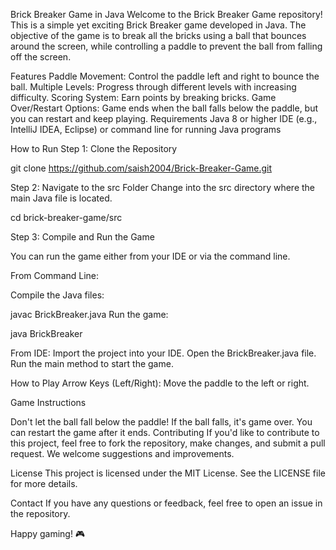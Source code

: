 Brick Breaker Game in Java
Welcome to the Brick Breaker Game repository! This is a simple yet exciting Brick Breaker game developed in Java. The objective of the game is to break all the bricks using a ball that bounces around the screen, while controlling a paddle to prevent the ball from falling off the screen.

Features
Paddle Movement: Control the paddle left and right to bounce the ball.
Multiple Levels: Progress through different levels with increasing difficulty.
Scoring System: Earn points by breaking bricks.
Game Over/Restart Options: Game ends when the ball falls below the paddle, but you can restart and keep playing.
Requirements
Java 8 or higher
IDE (e.g., IntelliJ IDEA, Eclipse) or command line for running Java programs

How to Run
Step 1: Clone the Repository

git clone https://github.com/saish2004/Brick-Breaker-Game.git

Step 2: Navigate to the src Folder
Change into the src directory where the main Java file is located.

cd brick-breaker-game/src

Step 3: Compile and Run the Game

You can run the game either from your IDE or via the command line.

From Command Line:

Compile the Java files:

javac BrickBreaker.java
Run the game:

java BrickBreaker

From IDE:
Import the project into your IDE.
Open the BrickBreaker.java file.
Run the main method to start the game.

How to Play
Arrow Keys (Left/Right): Move the paddle to the left or right.

Game Instructions

Don't let the ball fall below the paddle! If the ball falls, it's game over.
You can restart the game after it ends.
Contributing
If you'd like to contribute to this project, feel free to fork the repository, make changes, and submit a pull request. We welcome suggestions and improvements.

License
This project is licensed under the MIT License. See the LICENSE file for more details.

Contact
If you have any questions or feedback, feel free to open an issue in the repository.

Happy gaming! 🎮
